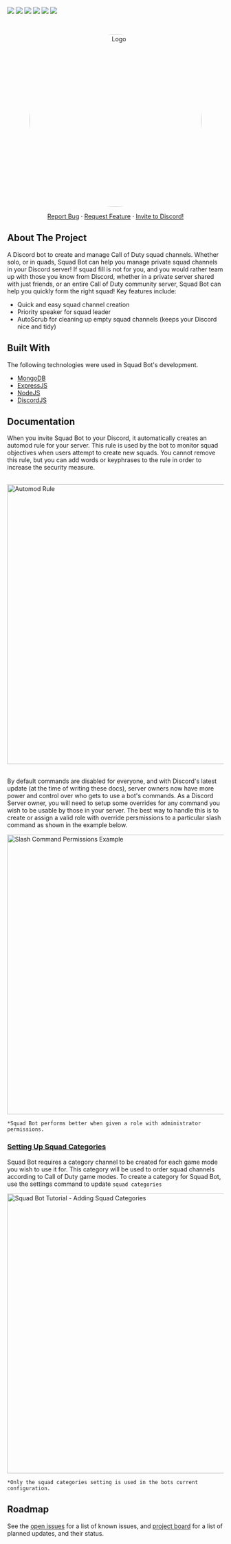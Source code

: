 <!-- PROJECT SHIELDS -->
[![][readme-shield]][readme-url]
[![][version-shield]][version-url]
![][contributors-shield]
[![][issues-shield]][issues-url]
![][lisence-shield]
![][keywords-shield]



<!-- PROJECT LOGO -->
<br />
<p align="center">
  <a href="#">
    <img src="https://imgur.com/DFOtb1J.jpg" alt="Logo" width="400" style="border-radius: 50%;">
  </a>

  <!-- <h3 align="center">[COD]Squad Bot</h3> -->

  <p align="center">
    <a href="https://github.com/ALCHElVlY/cod-squad-bot/issues">Report Bug</a>
    ·
    <a href="https://github.com/ALCHElVlY/cod-squad-bot/issues">Request Feature</a>
    ·
    <!-- <a href="https://discord.com/api/oauth2/authorize?client_id=1049822652166049822&permissions=1099796909104&scope=bot%20applications.commands">Invite to Discord!</a> -->
    <a href="https://discord.com/api/oauth2/authorize?client_id=1049822652166049822&permissions=1099796909104&scope=bot%20applications.commands" target="_blank">Invite to Discord!</a>
  </p>
</p>



<!-- ABOUT THE PROJECT -->
<div>
  <h2>About The Project</h2>
  <p>
    A Discord bot to create and manage Call of Duty squad channels. Whether solo, or in quads, Squad Bot can help you manage private squad channels in your Discord server! 
    If squad fill is not for you, and you would rather team up with those you know from Discord, whether in a private server shared with just friends, or an entire Call of Duty community server, Squad Bot can help you quickly form the right squad!
    Key features include:
    <ul>
      <li>Quick and easy squad channel creation</li>
      <li>Priority speaker for squad leader</li>
      <li>AutoScrub for cleaning up empty squad channels (keeps your Discord nice and tidy)</li>
    </ul>
  </p>
</div>


<!-- BUILT WITH -->
<div>
  <h2>Built With</h2>
  <p>
    The following technologies were used in Squad Bot's development.
    <ul>
      <li><a href="https://www.mongodb.com/home" target="_blank">MongoDB</a></li>
      <li><a href="https://expressjs.com/" target="_blank">ExpressJS</a></li>
      <li><a href="https://nodejs.org/en/" target="_blank">NodeJS</a></li>
      <li><a href="https://discord.js.org/#/" target="_blank">DiscordJS</a></li>
    </ul>
  </p>
</div>



<!-- DOCUMENTATION -->
<div>
  <h2>Documentation</h2>
  <p>
    When you invite Squad Bot to your Discord, it automatically creates an automod rule for your server.
    This rule is used by the bot to monitor squad objectives when users attempt to create new squads.
    You cannot remove this rule, but you can add words or keyphrases to the rule in order to increase the security measure.
  </p>
  <br>
  <img src="https://i.imgur.com/QvxxKfd.png" alt="Automod Rule" width="650">
  <br>
  
  <br>
  <p>
    By default commands are disabled for everyone, and with Discord's latest update (at the time of writing these docs), server owners
    now have more power and control over who gets to use a bot's commands. As a Discord Server owner, you will need to setup some
    overrides for any command you wish to be usable by those in your server. The best way to handle this is to create or assign a valid
    role with override persmissions to a particular slash command as shown in the example below.
  </p>
  <img src="https://i.imgur.com/1xJLlWV.png" alt="Slash Command Permissions Example" width="650">

  <br>
  <p><code>*Squad Bot performs better when given a role with administrator permissions.</code></p>

  <h3><u>Setting Up Squad Categories</u></h3>
  <p>
    Squad Bot requires a category channel to be created for each game mode you wish to use it for.
    This category will be used to order squad channels according to Call of Duty game modes.
    To create a category for Squad Bot, use the settings command to update <code>squad categories</code>
  </p>
  <img src="https://i.imgur.com/Q6snV8u.gif" alt="Squad Bot Tutorial - Adding Squad Categories" width="650">
  
  <br>
  <p><code>*Only the squad categories setting is used in the bots current configuration.</code></p>
</div>



<!-- ROADMAP -->
<div>
  <h2>Roadmap</h2>
  <p>
    See the <a href="https://github.com/ALCHElVlY/cod-squad-bot/issues" target="_blank">open issues</a> for a list of known issues,
    and <a href="https://github.com/users/ALCHElVlY/projects/5" target="_blank">project board</a> for a list of planned updates, and their status.
  </p>
</div>


<!-- MARKDOWN LINKS & IMAGES -->
[readme-shield]: https://img.shields.io/badge/readme%20style-standard-blue.svg?style=for-the-badge
[readme-url]: https://github.com/ALCHElVlY/cod-squad-bot#readme
[version-shield]: https://img.shields.io/github/v/tag/ALCHElVlY/cod-squad-bot?label=version&style=for-the-badge
[version-url]: https://github.com/ALCHElVlY/cod-squad-bot/releases
[issues-shield]: https://img.shields.io/github/issues/ALCHElVlY/cod-squad-bot?color=blue&style=for-the-badge
[issues-url]: https://github.com/ALCHElVlY/cod-squad-bot/issues
[contributors-shield]: https://img.shields.io/github/contributors/ALCHElVlY/cod-squad-bot?color=blue&style=for-the-badge
[lisence-shield]: https://img.shields.io/github/package-json/license/ALCHElVlY/cod-squad-bot?style=for-the-badge
[keywords-shield]: https://img.shields.io/github/package-json/keywords/ALCHElVlY/cod-squad-bot?color=blue&style=for-the-badge
